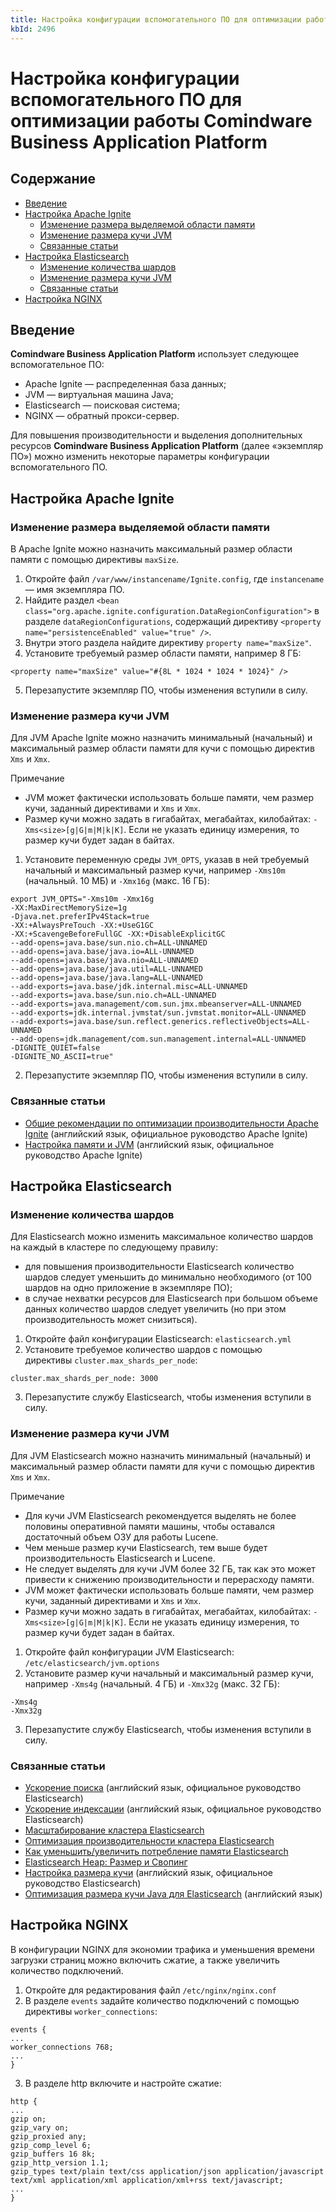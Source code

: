 ```yaml
---
title: Настройка конфигурации вспомогательного ПО для оптимизации работы Comindware Business Application Platform
kbId: 2496
---
```


# Настройка конфигурации вспомогательного ПО для оптимизации работы Comindware Business Application Platform

## Содержание

- [Введение](#mcetoc_1hamv802od)
- [Настройка Apache Ignite](#mcetoc_1hamv802oe)
	- [Изменение размера выделяемой области памяти](#mcetoc_1haopu2344)
	- [Изменение размера кучи JVM](#mcetoc_1hamv802of)
	- [Связанные статьи](#mcetoc_1haort6i08)
- [Настройка Elasticsearch](#mcetoc_1haooja5o1)
	- [Изменение количества шардов](#mcetoc_1haopn5v20)
	- [Изменение размера кучи JVM](#mcetoc_1haopo4eh1)
	- [Связанные статьи](#mcetoc_1haoruflo9)
- [Настройка NGINX](#mcetoc_1hau934m10)

## Введение

**Comindware Business Application Platform** использует следующее вспомогательное ПО:

- Apache Ignite — распределенная база данных;
- JVM — виртуальная машина Java;
- Elasticsearch — поисковая система;
- NGINX — обратный прокси-сервер.

Для повышения производительности и выделения дополнительных ресурсов **Comindware Business Application Platform** (далее «экземпляр ПО») можно изменить некоторые параметры конфигурации вспомогательного ПО.

## Настройка Apache Ignite

### Изменение размера выделяемой области памяти

В Apache Ignite можно назначить максимальный размер области памяти с помощью директивы `maxSize`.

1. Откройте файл `/var/www/instancename/Ignite.config`, где `instancename` — имя экземпляра ПО.
2. Найдите раздел `<bean class="org.apache.ignite.configuration.DataRegionConfiguration">` в разделе `dataRegionConfigurations`, содержащий директиву `<property name="persistenceEnabled" value="true" />`.
3. Внутри этого раздела найдите директиву `property name="maxSize"`.
4. Установите требуемый размер области памяти, например 8 ГБ:

```
<property name="maxSize" value="#{8L * 1024 * 1024 * 1024}" />        
```
5. Перезапустите экземпляр ПО, чтобы изменения вступили в силу.

### Изменение размера кучи JVM

Для JVM Apache Ignite можно назначить минимальный (начальный) и максимальный размер области памяти для кучи с помощью директив `Xms` и `Xmx`.

Примечание

- JVM может фактически использовать больше памяти, чем размер кучи, заданный директивами и `Xms` и `Xmx`.
- Размер кучи можно задать в гигабайтах, мегабайтах, килобайтах: `-Xms<size>[g|G|m|M|k|K]`. Если не указать единицу измерения, то размер кучи будет задан в байтах.

1. Установите переменную среды `JVM_OPTS`, указав в ней требуемый начальный и максимальный размер кучи, например `-Xms10m` (начальный. 10 МБ) и `-Xmx16g` (макс. 16 ГБ):

```
export JVM_OPTS="-Xms10m -Xmx16g   
-XX:MaxDirectMemorySize=1g   
-Djava.net.preferIPv4Stack=true   
-XX:+AlwaysPreTouch -XX:+UseG1GC   
-XX:+ScavengeBeforeFullGC -XX:+DisableExplicitGC  
--add-opens=java.base/sun.nio.ch=ALL-UNNAMED   
--add-opens=java.base/java.io=ALL-UNNAMED  
--add-opens=java.base/java.nio=ALL-UNNAMED   
--add-opens=java.base/java.util=ALL-UNNAMED  
--add-opens=java.base/java.lang=ALL-UNNAMED   
--add-exports=java.base/jdk.internal.misc=ALL-UNNAMED  
--add-exports=java.base/sun.nio.ch=ALL-UNNAMED   
--add-exports=java.management/com.sun.jmx.mbeanserver=ALL-UNNAMED  
--add-exports=jdk.internal.jvmstat/sun.jvmstat.monitor=ALL-UNNAMED   
--add-exports=java.base/sun.reflect.generics.reflectiveObjects=ALL-UNNAMED  
--add-opens=jdk.management/com.sun.management.internal=ALL-UNNAMED  
-DIGNITE_QUIET=false   
-DIGNITE_NO_ASCII=true"       
```
2. Перезапустите экземпляр ПО, чтобы изменения вступили в силу.

### Связанные статьи

- [Общие рекомендации по оптимизации производительности Apache Ignite](https://ignite.apache.org/docs/latest/perf-and-troubleshooting/general-perf-tips) (английский язык, официальное руководство Apache Ignite)
- [Настройка памяти и JVM](https://ignite.apache.org/docs/latest/perf-and-troubleshooting/memory-tuning) (английский язык, официальное руководство Apache Ignite)

## Настройка Elasticsearch

### Изменение количества шардов

Для Elasticsearch можно изменить максимальное количество шардов на каждый в кластере по следующему правилу:

- для повышения производительности Elasticsearch количество шардов следует уменьшить до минимально необходимого (от 100 шардов на одно приложение в экземпляре ПО);
- в случае нехватки ресурсов для Elasticsearch при большом объеме данных количество шардов следует увеличить (но при этом производительность может снизиться).

1. Откройте файл конфигурации Elasticsearch: `elasticsearch.yml`
2. Установите требуемое количество шардов с помощью директивы `cluster.max_shards_per_node`:

```
сluster.max_shards_per_node: 3000  

```
3. Перезапустите службу Elasticsearch, чтобы изменения вступили в силу.

### Изменение размера кучи JVM

Для JVM Elasticsearch можно назначить минимальный (начальный) и максимальный размер области памяти для кучи с помощью директив `Xms` и `Xmx`.

Примечание

- Для кучи JVM Elasticsearch рекомендуется выделять не более половины оперативной памяти машины, чтобы оставался достаточный объем ОЗУ для работы Lucene.
- Чем меньше размер кучи Elasticsearch, тем выше будет производительность Elasticsearch и Lucene.
- Не следует выделять для кучи JVM более 32 ГБ, так как это может привести к снижению производительности и перерасходу памяти.
- JVM может фактически использовать больше памяти, чем размер кучи, заданный директивами и `Xms` и `Xmx`.
- Размер кучи можно задать в гигабайтах, мегабайтах, килобайтах: `-Xms<size>[g|G|m|M|k|K]`. Если не указать единицу измерения, то размер кучи будет задан в байтах.

1. Откройте файл конфигурации JVM Elasticsearch: `/etc/elasticsearch/jvm.options`
2. Установите размер кучи начальный и максимальный размер кучи, например `-Xms4g` (начальный. 4 ГБ) и `-Xmx32g` (макс. 32 ГБ):

```
-Xms4g   
-Xmx32g
```
3. Перезапустите службу Elasticsearch, чтобы изменения вступили в силу.

### Связанные статьи

- [Ускорение поиска](https://www.elastic.co/guide/en/elasticsearch/reference/current/tune-for-search-speed.html) (английский язык, официальное руководство Elasticsearch)
- [Ускорение индексации](https://www.elastic.co/guide/en/elasticsearch/reference/current/tune-for-indexing-speed.html) (английский язык, официальное руководство Elasticsearch)
- [Масштабирование кластера Elasticsearch](https://habr.com/ru/articles/224877/)
- [Оптимизация производительности кластера Elasticsearch](https://gals.software/blog/2022-12-08-elasticsearch-optimization?ysclid=lmrhkxl35g269901813)
- [Как уменьшить/увеличить потребление памяти Elasticsearch](https://sergeymukhin.com/blog/kak-umensituvelicit-potreblenie-pamyati-elasticsearch)
- [Elasticsearch Heap: Размер и Свопинг](https://g-soft.info/articles/1679/elasticsearch-heap-razmer-i-svoping/)
- [Настройка размера кучи](https://www.elastic.co/guide/en/elasticsearch/reference/8.1/important-settings.html#heap-size-settings) (английский язык, официальное руководство Elasticsearch)
- [Оптимизация размера кучи Java для Elasticsearch](https://opster.com/guides/elasticsearch/capacity-planning/elasticsarch-java-heap-size) (английский язык)

## Настройка NGINX

В конфигурации NGINX для экономии трафика и уменьшения времени загрузки страниц можно включить сжатие, а также увеличить количество подключений.

1. Откройте для редактирования файл `/etc/nginx/nginx.conf`
2. В разделе `events` задайте количество подключений с помощью директивы `worker_connections`:

```
events {   
...  
worker_connections 768;   
...  
}
```
3. В разделе http включите и настройте сжатие:  

```
http {   
...   
gzip on;   
gzip_vary on;   
gzip_proxied any;   
gzip_comp_level 6;   
gzip_buffers 16 8k;   
gzip_http_version 1.1;   
gzip_types text/plain text/css application/json application/javascript text/xml application/xml application/xml+rss text/javascript;   
...   
}   
  

```

 

